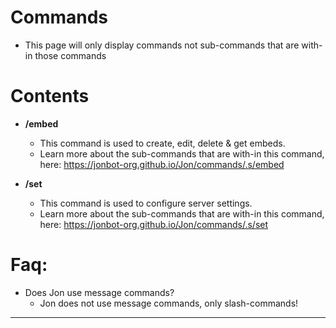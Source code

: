# Commands

- This page will only display commands not sub-commands that are with-in those commands

# Contents

- **/embed**

  - This command is used to create, edit, delete & get embeds.
  - Learn more about the sub-commands that are with-in this command, here: https://jonbot-org.github.io/Jon/commands/.s/embed

- **/set**
  - This command is used to configure server settings.
  - Learn more about the sub-commands that are with-in this command, here: https://jonbot-org.github.io/Jon/commands/.s/set

# Faq:

- Does Jon use message commands?
  - Jon does not use message commands, only slash-commands!

---
